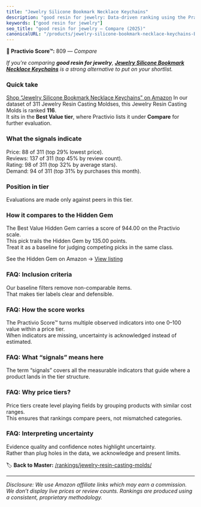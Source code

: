 ```yaml
---
title: "Jewelry Silicone Bookmark Necklace Keychains"
description: "good resin for jewelry: Data-driven ranking using the Practivio Score™. Positioned by quality, value, demand, findability, momentum."
keywords: ["good resin for jewelry"]
seo_title: "good resin for jewelry — Compare (2025)"
canonicalURL: "/products/jewelry-silicone-bookmark-necklace-keychains-B0D1DXBNYS/"
---
```


**🛒 Practivio Score™:** 809 — _Compare_


*If you're comparing **good resin for jewelry**, **[Jewelry Silicone Bookmark Necklace Keychains](https://www.amazon.com/dp/B0D1DXBNYS?tag=practivio-20)** is a strong alternative to put on your shortlist.*
### Quick take
[Shop “Jewelry Silicone Bookmark Necklace Keychains” on Amazon](https://www.amazon.com/dp/B0D1DXBNYS?tag=practivio-20)
In our dataset of 311 Jewelry Resin Casting Moldses, this Jewelry Resin Casting Molds is ranked **116**.  
It sits in the **Best Value tier**, where Practivio lists it under **Compare** for further evaluation.

### What the signals indicate
Price: 88 of 311 (top 29% lowest price).  
Reviews: 137 of 311 (top 45% by review count).  
Rating: 98 of 311 (top 32% by average stars).  
Demand: 94 of 311 (top 31% by purchases this month).

### Position in tier
Evaluations are made only against peers in this tier.

### How it compares to the Hidden Gem
The Best Value Hidden Gem carries a score of 944.00 on the Practivio scale.  
This pick trails the Hidden Gem by 135.00 points.  
Treat it as a baseline for judging competing picks in the same class.  

See the Hidden Gem on Amazon → [View listing](https://www.amazon.com/dp/B0871WGZKP?tag=practivio-20)

### FAQ: Inclusion criteria
Our baseline filters remove non-comparable items.  
That makes tier labels clear and defensible.

### FAQ: How the score works
The Practivio Score™ turns multiple observed indicators into one 0–100 value within a price tier.  
When indicators are missing, uncertainty is acknowledged instead of estimated.

### FAQ: What “signals” means here
The term “signals” covers all the measurable indicators that guide where a product lands in the tier structure.

### FAQ: Why price tiers?
Price tiers create level playing fields by grouping products with similar cost ranges.  
This ensures that rankings compare peers, not mismatched categories.

### FAQ: Interpreting uncertainty
Evidence quality and confidence notes highlight uncertainty.  
Rather than plug holes in the data, we acknowledge and present limits.

<!-- Missing template for Compare/CompareWithinPriceClass -->


🏷️ **Back to Master:** [/rankings/jewelry-resin-casting-molds/](/rankings/jewelry-resin-casting-molds/)

---
_Disclosure: We use Amazon affiliate links which may earn a commission. We don’t display live prices or review counts. Rankings are produced using a consistent, proprietary methodology._
